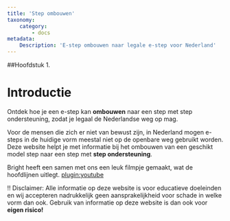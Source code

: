 ```yaml
---
title: 'Step ombouwen'
taxonomy:
    category:
        - docs
metadata:
    Description: 'E-step ombouwen naar legale e-step voor Nederland'
---
```


##Hoofdstuk 1.

# Introductie
Ontdek hoe je een e-step kan **ombouwen** naar een step met step ondersteuning, zodat je legaal de Nederlandse weg op mag.

Voor de mensen die zich er niet van bewust zijn, in Nederland mogen e-steps in de huidige vorm meestal niet op de openbare weg gebruikt worden. Deze website helpt je met informatie bij het ombouwen van een geschikt model step naar een step met **step ondersteuning**. 

Bright heeft een samen met ons een leuk filmpje gemaakt, wat de hoofdlijnen uitlegt.
[plugin:youtube](https://www.youtube.com/watch?v=4CqyitbH4Ik)


!! Disclaimer: Alle informatie op deze website is voor educatieve doeleinden en wij accepteren nadrukkelijk geen aansprakelijkheid voor schade in welke vorm dan ook. Gebruik van informatie op deze website is dan ook voor **eigen risico!**